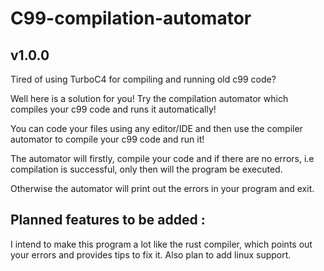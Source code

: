 # C99-compilation-automator

## v1.0.0

Tired of using TurboC4 for compiling and running old c99 code?

Well here is a solution for you! Try the compilation automator which compiles your c99 code and runs it automatically!

You can code your files using any editor/IDE and then use the compiler automator to compile your c99 code and run it!

The automator will firstly, compile your code and if there are no errors, i.e compilation is successful, only then will the program be executed.

Otherwise the automator will print out the errors in your program and exit.

## Planned features to be added :

I intend to make this program a lot like the rust compiler, which points out your errors and provides tips to fix it.
Also plan to add linux support.
